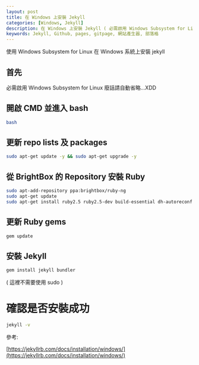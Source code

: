 ```yaml
---
layout: post
title: 在 Windows 上安裝 Jekyll
categories: [Windows, Jekyll]
description: 在 Windows 上安裝 Jekyll ( 必需啟用 Windows Subsystem for Linux )
keywords: Jekyll, Github, pages, gitpage, 網站產生器, 部落格
---
```


使用 Windows Subsystem for Linux 在 Windows 系統上安裝 jekyll

## 首先

必需啟用 Windows Subsystem for Linux
廢話請自動省略...XDD

## 開啟 CMD 並進入 bash

```bash
bash
```

## 更新 repo lists 及 packages

```bash
sudo apt-get update -y && sudo apt-get upgrade -y
```

## 從 BrightBox 的 Repository 安裝 Ruby

```bash
sudo apt-add-repository ppa:brightbox/ruby-ng
sudo apt-get update
sudo apt-get install ruby2.5 ruby2.5-dev build-essential dh-autoreconf
```

## 更新 Ruby gems

```bash
gem update
```

## 安裝 Jekyll

```bash
gem install jekyll bundler
```

( 這裡不需要使用 sudo ) 

# 確認是否安裝成功

```bash
jekyll -v
```


參考:

[https://jekyllrb.com/docs/installation/windows/](https://jekyllrb.com/docs/installation/windows/)
